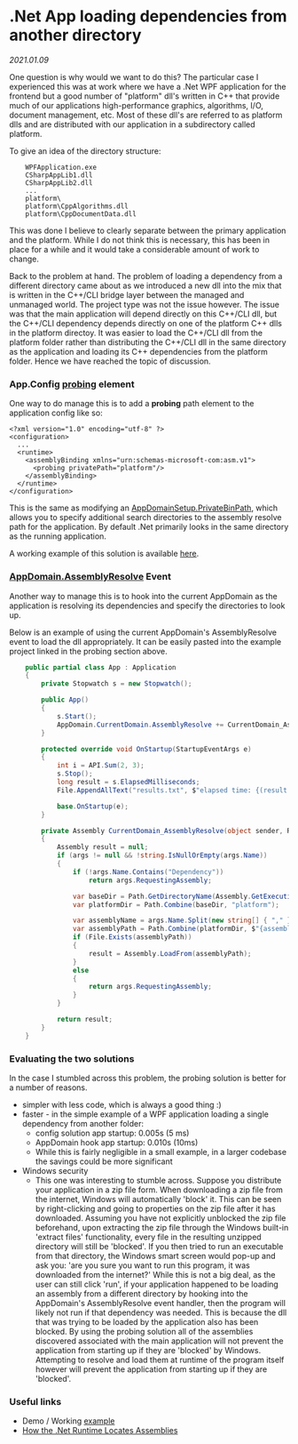 # .Net App loading dependencies from another directory

*2021.01.09*

One question is why would we want to do this? The particular case I experienced this was at work where we have a .Net WPF application for the frontend but a good number of "platform" dll's written in C++ that provide much of our applications high-performance graphics, algorithms, I/O, document management, etc. Most of these dll's are referred to as platform dlls and are distributed with our application in a subdirectory called platform.

To give an idea of the directory structure:

```
    WPFApplication.exe
    CSharpAppLib1.dll
    CSharpAppLib2.dll
    ...
    platform\
    platform\CppAlgorithms.dll
    platform\CppDocumentData.dll
```

This was done I believe to clearly separate between the primary application and the platform. While I do not think this is necessary, this has been in place for a while and it would take a considerable amount of work to change. 

Back to the problem at hand. The problem of loading a dependency from a different directory came about as we introduced a new dll into the mix that is written in the C++/CLI bridge layer between the managed and unmanaged world. The project type was not the issue however. The issue was that the main application will depend directly on this C++/CLI dll, but the C++/CLI dependency depends directly on one of the platform C++ dlls in the platform directoy. It was easier to load the C++/CLI dll from the platform folder rather than distributing the C++/CLI dll in the same directory as the application and loading its C++ dependencies from the platform folder. Hence we have reached the topic of discussion.

### App.Config [probing](https://docs.microsoft.com/en-us/previous-versions/dotnet/netframework-2.0/823z9h8w(v=vs.80)) element

One way to do manage this is to add a **probing** path element to the application config like so:

```
<?xml version="1.0" encoding="utf-8" ?>
<configuration>
  ...
  <runtime>
    <assemblyBinding xmlns="urn:schemas-microsoft-com:asm.v1">
      <probing privatePath="platform"/>
    </assemblyBinding>
  </runtime>
</configuration>
```

This is the same as modifying an [AppDomainSetup.PrivateBinPath](https://docs.microsoft.com/en-us/dotnet/api/system.appdomainsetup.privatebinpath?view=netframework-4.8), which allows you to specify additional search directories to the assembly resolve path for the application. By default .Net primarily looks in the same directory as the running application.

A working example of this solution is available [here](https://github.com/intxparts/MicroProblem_ResolvingAssemblies).

### [AppDomain.AssemblyResolve](https://docs.microsoft.com/en-us/dotnet/api/system.appdomain.assemblyresolve?view=netframework-4.8) Event

Another way to manage this is to hook into the current AppDomain as the application is resolving its dependencies and specify the directories to look up.

Below is an example of using the current AppDomain's AssemblyResolve event to load the dll appropriately. It can be easily pasted into the example project linked in the probing section above.

```csharp
    public partial class App : Application
    {
        private Stopwatch s = new Stopwatch();

        public App()
        {
            s.Start();
            AppDomain.CurrentDomain.AssemblyResolve += CurrentDomain_AssemblyResolve;
        }

        protected override void OnStartup(StartupEventArgs e)
        {
            int i = API.Sum(2, 3);
            s.Stop();
            long result = s.ElapsedMilliseconds;
            File.AppendAllText("results.txt", $"elapsed time: {(result / 1000.0)} (s) = {result} (ms)");

            base.OnStartup(e);
        }

        private Assembly CurrentDomain_AssemblyResolve(object sender, ResolveEventArgs args)
        {
            Assembly result = null;
            if (args != null && !string.IsNullOrEmpty(args.Name))
            {
                if (!args.Name.Contains("Dependency"))
                    return args.RequestingAssembly;

                var baseDir = Path.GetDirectoryName(Assembly.GetExecutingAssembly().Location);
                var platformDir = Path.Combine(baseDir, "platform");

                var assemblyName = args.Name.Split(new string[] { "," }, StringSplitOptions.None)[0];
                var assemblyPath = Path.Combine(platformDir, $"{assemblyName}.dll");
                if (File.Exists(assemblyPath))
                {
                    result = Assembly.LoadFrom(assemblyPath);
                }
                else
                {
                    return args.RequestingAssembly;
                }
            }

            return result;
        }
    }
```

### Evaluating the two solutions

In the case I stumbled across this problem, the probing solution is better for a number of reasons.

- simpler with less code, which is always a good thing :)
- faster - in the simple example of a WPF application loading a single dependency from another folder:
    - config solution app startup: 0.005s (5 ms)
    - AppDomain hook app startup:  0.010s (10ms) 
    - While this is fairly negligible in a small example, in a larger codebase the savings could be more significant
- Windows security
    - This one was interesting to stumble across. Suppose you distribute your application in a zip file form. When downloading a zip file from the internet, Windows will automatically 'block' it. This can be seen by right-clicking and going to properties on the zip file after it has downloaded. Assuming you have not explicitly unblocked the zip file beforehand, upon extracting the zip file through the Windows built-in 'extract files' functionality, every file in the resulting unzipped directory will still be 'blocked'. If you then tried to run an executable from that directory, the Windows smart screen would pop-up and ask you: 'are you sure you want to run this program, it was downloaded from the internet?' While this is not a big deal, as the user can still click 'run', if your application happened to be loading an assembly from a different directory by hooking into the AppDomain's AssemblyResolve event handler, then the program will likely not run if that dependency was needed. This is because the dll that was trying to be loaded by the application also has been blocked. By using the probing solution all of the assemblies discovered associated with the main application will not prevent the application from starting up if they are 'blocked' by Windows. Attempting to resolve and load them at runtime of the program itself however will prevent the application from starting up if they are 'blocked'.


### Useful links

- Demo / Working [example](https://github.com/intxparts/MicroProblem_ResolvingAssemblies)
- [How the .Net Runtime Locates Assemblies](https://docs.microsoft.com/en-us/dotnet/framework/deployment/how-the-runtime-locates-assemblies)


